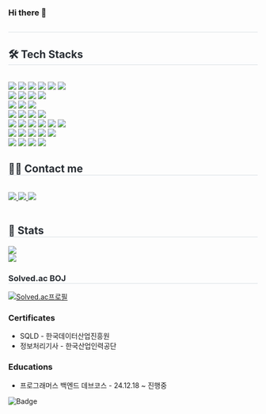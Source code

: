 ### Hi there 👋

<!--
**JunKiBeom/JunKiBeom** is a ✨ _special_ ✨ repository because its `README.md` (this file) appears on your GitHub profile.

Here are some ideas to get you started:

- 🔭 I’m currently working on ...
- 🌱 I’m currently learning ...
- 👯 I’m looking to collaborate on ...
- 🤔 I’m looking for help with ...
- 💬 Ask me about ...
- 📫 How to reach me: ...
- 😄 Pronouns: ...
- ⚡ Fun fact: ...
-->

<!--
<h3 align="center">💡 My Most Used Languages 💡</h3>
<p align="center">
  <a href="https://github.com/${깃닉네임}">
    <img align="center" src="https://github-readme-stats.vercel.app/api/top-langs/?username=${깃닉네임}&layout=compact&show_icons=${아이콘 보여줄지}&show_owner=${소유자 표기}&hide_title=${타이틀 가리기}&theme=${테마}&hide=${가리고 싶은 언어}" />
  </a>
</p>
<h3 align="center">💡 My Git Stats 💡</h3>
<p align="center">
  <a href="https://github.com/${깃닉네임}">
    <img align="center" src="https://github-readme-stats.vercel.app/api?username=${깃닉네임}&hide=${가릴항목}&hide_title=${타이틀숨김}&show_icons=${깃아이콘표시}&include_all_commits=${올해말고 전체년도 커밋표기}&theme=${테마}" />
  </a>
</p>

// 사용한 옵션
테마 : nord
올해말고 전체년도 커밋표기 : ture << 적용 ❌ 
타이틀 숨김 : ture
소유자 표기 : ture << 적용 ❌
-->

<div align= "center">
<!--     <img src="https://capsule-render.vercel.app/api?type=waving&color=gradient&height=120&text=&animation=&fontColor=000000&fontSize=70" /> -->
</div>
<div style="text-align: left;"> 
	<h2 style="border-bottom: 1px solid #d8dee4; color: #282d33;">  </h2>  
	<div style="font-weight: 700; font-size: 15px; text-align: left; color: #282d33;">  </div> 
</div>
<div style="text-align: left;">
	<h2 style="border-bottom: 1px solid #d8dee4; color: #282d33;"> 🛠️ Tech Stacks </h2> <br> 
	<div style="margin: ; text-align: left;" "text-align: left;"> 
		<img src="https://img.shields.io/badge/Java-ED8B00?style=for-the-badge&logo=openjdk&logoColor=white">
		<img src="https://img.shields.io/badge/python-3670A0?style=for-the-badge&logo=python&logoColor=ffdd54">
		<img src="https://img.shields.io/badge/kotlin-%237F52FF.svg?style=for-the-badge&logo=kotlin&logoColor=white">
		<img src="https://img.shields.io/badge/Swift-F05138?style=for-the-badge&logo=Swift&logoColor=white">
		<img src="https://img.shields.io/badge/Markdown-000000?style=for-the-badge&logo=markdown&logoColor=white">
		<img src="https://img.shields.io/badge/MySQL-4479A1?style=for-the-badge&logo=MySQL&logoColor=white">
		<br>
		<img src="https://img.shields.io/badge/Spring-6DB33F?style=for-the-badge&logo=Spring&logoColor=white">
		<img src="https://img.shields.io/badge/SpringBoot-6DB33F?style=for-the-badge&logo=springboot&logoColor=white">
		<img src="https://img.shields.io/badge/Django-092E20?style=for-the-badge&logo=Django&logoColor=white">
		<img src="https://img.shields.io/badge/Next.js-000000?style=for-the-badge&logo=Next.js&logoColor=white">
		<br>
		<img src="https://img.shields.io/badge/HTML5-E34F26?style=for-the-badge&logo=HTML5&logoColor=white">
		<img src="https://img.shields.io/badge/JavaScript-F7DF1E?style=for-the-badge&logo=JavaScript&logoColor=white">
<!--     <img src="https://img.shields.io/badge/Tailwind_CSS-38B2AC?style=for-the-badge&logo=tailwind-css&logoColor=white"> -->
		<img src="https://img.shields.io/badge/Selenium-43B02A?style=for-the-badge&logo=Selenium&logoColor=white">
		<br>
		<img src="https://img.shields.io/badge/Git-F05032?style=for-the-badge&logo=Git&logoColor=white">
		<img src="https://img.shields.io/badge/Github-181717?style=for-the-badge&logo=Github&logoColor=white">
		<img src="https://img.shields.io/badge/Amazon_AWS-232F3E?style=for-the-badge&logo=amazon-aws&logoColor=white">
		<img src="https://img.shields.io/badge/Docker-2496ED?style=for-the-badge&logo=Docker&logoColor=white"> 
		<br>
		<img src="https://img.shields.io/badge/mac%20os-000000?style=for-the-badge&logo=apple&logoColor=white"> 
		<img src="https://img.shields.io/badge/Windows-0078D6?style=for-the-badge&logo=windows&logoColor=white">
		<img src="https://img.shields.io/badge/Linux-FCC624?style=for-the-badge&logo=Linux&logoColor=white">
		<img src="https://img.shields.io/badge/Ubuntu-E95420?style=for-the-badge&logo=ubuntu&logoColor=white">
		<img src="https://img.shields.io/badge/iOS-000000?style=for-the-badge&logo=ios&logoColor=white"> 
		<img src="https://img.shields.io/badge/Android-3DDC84?style=for-the-badge&logo=android&logoColor=white"><br>
		<img src="https://img.shields.io/badge/IntelliJ_IDEA-000000.svg?style=for-the-badge&logo=intellij-idea&logoColor=white">
		<img src="https://img.shields.io/badge/pycharm-143?style=for-the-badge&logo=pycharm&logoColor=black&color=black&labelColor=green">
		<img src="https://img.shields.io/badge/Visual_Studio_Code-0078D4?style=for-the-badge&logo=visual%20studio%20code&logoColor=white">
		<img src="https://img.shields.io/badge/Xcode-007ACC?style=for-the-badge&logo=Xcode&logoColor=white"> 
		<img src="https://img.shields.io/badge/Postman-FF6C37?style=for-the-badge&logo=Postman&logoColor=white"/> <br>
		<img src="https://img.shields.io/badge/Adobe%20Photoshop-31A8FF?style=for-the-badge&logo=Adobe%20Photoshop&logoColor=black">
		<img src="https://img.shields.io/badge/Adobe%20Premiere%20Pro-9999FF?style=for-the-badge&logo=Adobe%20Premiere%20Pro&logoColor=white">
		<img src="https://img.shields.io/badge/Microsoft_Office-D83B01?style=for-the-badge&logo=microsoft-office&logoColor=white">
		<img src="https://img.shields.io/badge/Notion-%23000000.svg?style=for-the-badge&logo=notion&logoColor=white">
<!--           <img src="https://img.shields.io/badge/Discord-5865F2?style=for-the-badge&logo=Discord&logoColor=white"> -->
	</div>
</div>
<div style="text-align: left;">
	<h2 style="border-bottom: 1px solid #d8dee4; color: #282d33;"> 🧑‍💻 Contact me </h2> <br> 
	<div style="text-align: left;"> 
		<a href=https://dona0408.tistory.com> <img src="https://img.shields.io/badge/Tistory-000000?style=for-the-badge&logo=Tistory&logoColor=white&link="> </a> 
		<a href=https://kb-algo.tistory.com> <img src="https://img.shields.io/badge/Tistory-000000?style=for-the-badge&logo=Tistory&logoColor=white&link="> </a>
		<a href=mailto:dona0408@gmail.com> <img src="https://img.shields.io/badge/Gmail-EA4335?style=for-the-badge&logo=Gmail&logoColor=white&link=mailto:dona0408@gmail.com"> </a>
	</div>
	<br> 
	<div style="text-align: left;">  </div> 
</div>
<div style="text-align: left;"> 
	<h2 style="border-bottom: 1px solid #d8dee4; color: #282d33;"> 🏅 Stats </h2> 
	<div style="text-align: left;"> 
		<img src="https://github-readme-stats.vercel.app/api?username=JunKiBeom&show_icons=true)](https://github.com/anuraghazra/github-readme-stats"/> <br> 
		<img src="https://github-readme-stats.vercel.app/api/top-langs/?username=JunKiBeom&layout=donut&langs_count=10"/> 
	</div> 
</div>
<h3 style="border-bottom: 1px solid #d8dee4; color: #282d33;"> Solved.ac BOJ </h3>

[![Solved.ac프로필](http://mazassumnida.wtf/api/v2/generate_badge?boj=dona0408)](https://solved.ac/dona0408)

### Certificates
- SQLD - 한국데이터산업진흥원
- 정보처리기사 - 한국산업인력공단

### Educations
- 프로그래머스 백엔드 데브코스 - 24.12.18 ~ 진행중


![Badge](https://hitscounter.dev/api/hit?url=https%3A%2F%2Fgithub.com%2FJunKiBeom&label=hits!&icon=github&color=%23198754)

<!-- 
![Anurag's GitHub stats](https://github-readme-stats.vercel.app/api?username=JunKiBeom&show=reviews,discussions_started,discussions_answered,prs_merged,prs_merged_percentage)
-->

